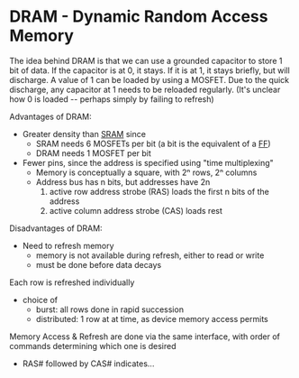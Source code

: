 # DRAM - Dynamic Random Access Memory

The idea behind DRAM is that we can use a grounded capacitor to store 1 bit of data.
If the capacitor is at 0, it stays.
If it is at 1, it stays briefly, but will discharge.
A value of 1 can be loaded by using a MOSFET.
Due to the quick discharge, any capacitor at 1 needs to be reloaded regularly.
(It's unclear how 0 is loaded -- perhaps simply by failing to refresh)

Advantages of DRAM:

 - Greater density than [SRAM](SRAM.md) since
   - SRAM needs 6 MOSFETs per bit (a bit is the equivalent of a [FF](flip-flop.md))
   - DRAM needs 1 MOSFET  per bit
 - Fewer pins, since the address is specified using "time multiplexing"
   - Memory is conceptually a square, with 2ⁿ rows, 2ⁿ columns
   - Address bus has n bits, but addresses have 2n
     1. active row address strobe (RAS) loads the first n bits of the address
     2. active column address strobe (CAS) loads rest

Disadvantages of DRAM:
 - Need to refresh memory
   - memory is not available during refresh, either to read or write
   - must be done before data decays

Each row is refreshed individually
 - choice of
   - burst: all rows done in rapid succession
   - distributed: 1 row at at time, as device memory access permits

Memory Access & Refresh are done via the same interface, with order of commands determining which one is desired
 - RAS# followed by CAS# indicates...
